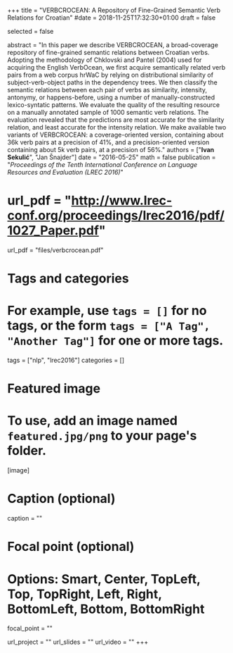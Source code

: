 +++
title = "VERBCROCEAN: A Repository of Fine-Grained Semantic Verb Relations for Croatian"
#date = 2018-11-25T17:32:30+01:00
draft = false

selected = false

abstract = "In this paper we describe VERBCROCEAN, a broad-coverage repository of fine-grained semantic relations between Croatian verbs. Adopting the methodology of Chklovski and Pantel (2004) used for acquiring the English VerbOcean, we first acquire semantically related verb pairs from a web corpus hrWaC by relying on distributional similarity of subject-verb-object paths in the dependency trees. We then classify the semantic relations between each pair of verbs as similarity, intensity, antonymy, or happens-before, using a number of manually-constructed lexico-syntatic patterns. We evaluate the quality of the resulting resource on a manually annotated sample of 1000 semantic verb relations. The evaluation revealed that the predictions are most accurate for the similarity relation, and least accurate for the intensity relation. We make available two variants of VERBCROCEAN: a coverage-oriented version, containing about 36k verb pairs at a precision of 41%, and a precision-oriented version containing about 5k verb pairs, at a precision of 56%."
authors = ["**Ivan Sekulić**", "Jan Šnajder"]
date = "2016-05-25"
math = false
publication = "*Proceedings of the Tenth International Conference on Language Resources and Evaluation (LREC 2016)*"
# url_pdf = "http://www.lrec-conf.org/proceedings/lrec2016/pdf/1027_Paper.pdf"
url_pdf = "files/verbcrocean.pdf"

# Tags and categories
# For example, use `tags = []` for no tags, or the form `tags = ["A Tag", "Another Tag"]` for one or more tags.
tags = ["nlp", "lrec2016"]
categories = []

# Featured image
# To use, add an image named `featured.jpg/png` to your page's folder. 
[image]
  # Caption (optional)
  caption = ""

  # Focal point (optional)
  # Options: Smart, Center, TopLeft, Top, TopRight, Left, Right, BottomLeft, Bottom, BottomRight
  focal_point = ""


url_project = ""
url_slides = ""
url_video = ""
+++
